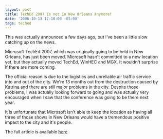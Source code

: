 ```yaml
---
layout: post
title: TechEd 2007 is not in New Orleans anymore!
date: '2006-10-13 17:10:00 -05:00'
tags: teched
---
```


This was actually announced a few days ago, but I've been a little slow catching up on the news.

Microsoft TechEd 2007, which was originally going to be held in New Orleans, has just been moved. Microsoft hasn't committed to a new location yet, but they actually moved TechEd, WinHEC and MGX. It wouldn't surprise if there are more coming.

The official reason is due to the logistics and unreliable air traffic service into and out of the city. We're 13 months out from the destruction caused by Katrina and there are still major problems in the city. Despite those problems, I was actually looking forward to going and was actually very encouraged when I saw that the conference was going to be there next year.

It is unfortunate that Microsoft isn't able to keep the location as having all three of those shows in New Orleans would have a tremendous positive impact to the city and it's people.

The full article is available [here](http://entmag.com/news/article.asp?EditorialsID=7867).
